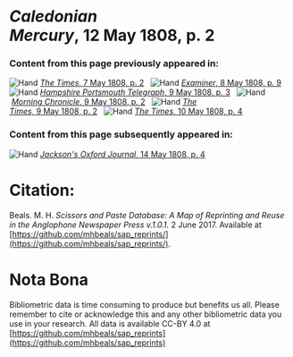 # *Caledonian Mercury*, 12 May 1808, p. 2  
  
### Content from this page previously appeared in:  
![Hand](http://scissorsandpaste.net/wp-content/uploads/2017/06/smallhandpointer.png) [*The Times*, 7 May 1808, p. 2](https://mhbeals.github.io/sap_html/The-Times/The-Times-7-May-1808-p-2)  
![Hand](http://scissorsandpaste.net/wp-content/uploads/2017/06/smallhandpointer.png) [*Examiner*, 8 May 1808, p. 9](https://mhbeals.github.io/sap_html/Examiner/Examiner-8-May-1808-p-9)  
![Hand](http://scissorsandpaste.net/wp-content/uploads/2017/06/smallhandpointer.png) [*Hampshire Portsmouth Telegraph*, 9 May 1808, p. 3](https://mhbeals.github.io/sap_html/Hampshire-Portsmouth-Telegraph/Hampshire-Portsmouth-Telegraph-9-May-1808-p-3)  
![Hand](http://scissorsandpaste.net/wp-content/uploads/2017/06/smallhandpointer.png) [*Morning Chronicle*, 9 May 1808, p. 2](https://mhbeals.github.io/sap_html/Morning-Chronicle/Morning-Chronicle-9-May-1808-p-2)  
![Hand](http://scissorsandpaste.net/wp-content/uploads/2017/06/smallhandpointer.png) [*The Times*, 9 May 1808, p. 2](https://mhbeals.github.io/sap_html/The-Times/The-Times-9-May-1808-p-2)  
![Hand](http://scissorsandpaste.net/wp-content/uploads/2017/06/smallhandpointer.png) [*The Times*, 10 May 1808, p. 4](https://mhbeals.github.io/sap_html/The-Times/The-Times-10-May-1808-p-4)  
  
### Content from this page subsequently appeared in:  
![Hand](http://scissorsandpaste.net/wp-content/uploads/2017/06/smallhandpointer.png) [*Jackson's Oxford Journal*, 14 May 1808, p. 4](https://mhbeals.github.io/sap_html/Jackson's-Oxford-Journal/Jackson's-Oxford-Journal-14-May-1808-p-4)  


# Citation: 

Beals. M. H. *Scissors and Paste Database: A Map of Reprinting and Reuse in the Anglophone Newspaper Press v.1.0.1.* 2 June 2017. Available at [https://github.com/mhbeals/sap_reprints/](https://github.com/mhbeals/sap_reprints/). 

# Nota Bona

Bibliometric data is time consuming to produce but benefits us all. Please remember to cite or acknowledge this and any other bibliometric data you use in your research. All data is available CC-BY 4.0 at [https://github.com/mhbeals/sap_reprints](https://github.com/mhbeals/sap_reprints)